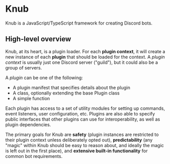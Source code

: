 # Knub
Knub is a JavaScript/TypeScript framework for creating Discord bots.

## High-level overview
Knub, at its heart, is a plugin loader.
For each **plugin context**, it will create a new instance of each **plugin**
that should be loaded for the context. A *plugin context* is usually just one
Discord server ("guild"), but it could also be a group of servers.

A *plugin* can be one of the following:
* A plugin manifest that specifies details about the plugin
* A class, optionally extending the base Plugin class
* A simple function

Each plugin has access to a set of utility modules for setting up commands,
event listeners, user configuration, etc. Plugins are also able to specify
public interfaces that other plugins can use for interoperability, as well as
plugin dependencies.

The primary goals for Knub are **safety** (plugin instances are restricted to
their plugin context unless deliberately opted out), **predictability** (any
"magic" within Knub should be easy to reason about, and ideally the magic is
left out in the first place), and **extensive built-in functionality** for
common bot requirements.
